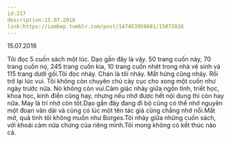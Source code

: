 ```yaml
---
id:217
description:15.07.2016
link:https://iambep.tumblr.com/post/147453959681/15072016
---
```


15.07.2016

Tôi đọc 5 cuốn sách một lúc. Dạo gần đây là vậy. 50 trang cuốn này, 70 trang
cuốn nọ, 245 trang cuốn kia, 10 trang cuốn nhét trong nhà vệ sinh và 115
trang dưới gối.Tôi đọc nhảy. Chán là tôi nhảy. Mất hứng cũng nhảy. Rồi trở
lại lúc vui. Tôi không còn chuyên chú cày cục cho xong một cuốn như ngày
trước nữa. Nó không còn vui.Cảm giác nhảy giữa ngôn tình, triết học, khoa
học, kinh điển cũng hay, nhưng nếu nhớ được hết nội dung thì còn hay nữa.
May là trí nhớ còn tốt.Dạo gần đây đang đi bộ cũng có thể nhớ nguyên một
đoạn văn dài và cũng có lúc một tên tác giả cũng chẳng nhớ nổi.Mắt mờ, quả
tình tôi không muốn như Borges.Tôi nhảy giữa những cuốn sách, với khoái
cảm nửa chừng của riêng mình.Tôi mong không có kết thúc nào cả.